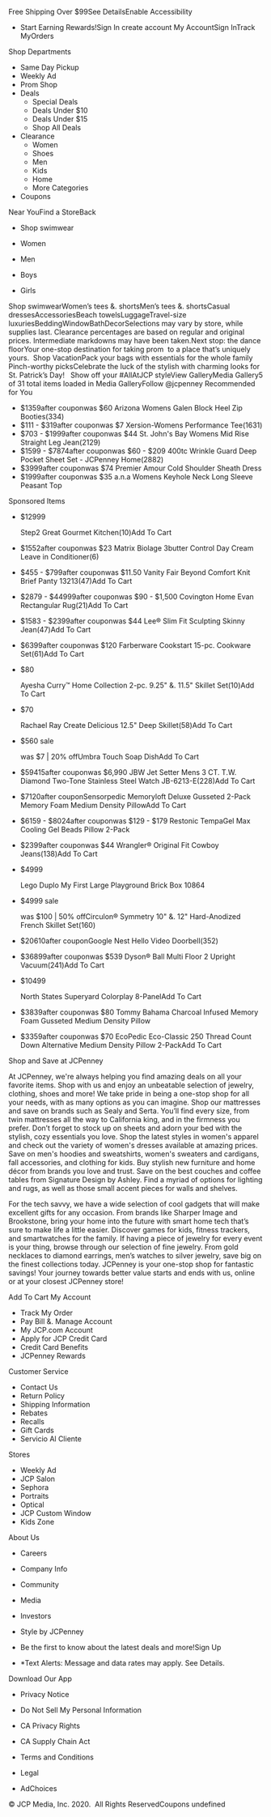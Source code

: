 Free Shipping Over $99See DetailsEnable Accessibility

*   Start Earning Rewards!Sign In create account My AccountSign InTrack MyOrders

Shop Departments

*   Same Day Pickup
*   Weekly Ad
*   Prom Shop
*   Deals
    *   Special Deals
    *   Deals Under $10
    *   Deals Under $15
    *   Shop All Deals
*   Clearance
    *   Women
    *   Shoes
    *   Men
    *   Kids
    *   Home
    *   More Categories
*   Coupons

Near YouFind a StoreBack 

*   Shop swimwear

*   Women
    
*   Men
    
*   Boys
    
*   Girls
    

Shop swimwearWomen’s tees &. shortsMen’s tees &. shortsCasual dressesAccessoriesBeach towelsLuggageTravel-size luxuriesBeddingWindowBathDecorSelections may vary by store, while supplies last. Clearance percentages are based on regular and original prices. Intermediate markdowns may have been taken.Next stop: the dance floorYour one-stop destination for taking prom  to a place that’s uniquely yours.  Shop VacationPack your bags with essentials for the whole family Pinch-worthy picksCelebrate the luck of the stylish with charming looks for St. Patrick’s Day!   Show off your #AllAtJCP styleView GalleryMedia Gallery5 of 31 total items loaded in Media GalleryFollow @jcpenney Recommended for You

*   $1359after couponwas $60 Arizona Womens Galen Block Heel Zip Booties(334)
*   $111 - $319after couponwas $7 Xersion-Womens Performance Tee(1631)
*   $703 - $1999after couponwas $44 St. John's Bay Womens Mid Rise Straight Leg Jean(2129)
*   $1599 - $7874after couponwas $60 - $209 400tc Wrinkle Guard Deep Pocket Sheet Set - JCPenney Home(2882)
*   $3999after couponwas $74 Premier Amour Cold Shoulder Sheath Dress
*   $1999after couponwas $35 a.n.a Womens Keyhole Neck Long Sleeve Peasant Top

Sponsored Items

*   $12999
    
    Step2 Great Gourmet Kitchen(10)Add To Cart
*   $1552after couponwas $23 Matrix Biolage 3butter Control Day Cream Leave in Conditioner(6)
*   $455 - $799after couponwas $11.50 Vanity Fair Beyond Comfort Knit Brief Panty 13213(47)Add To Cart
*   $2879 - $44999after couponwas $90 - $1,500 Covington Home Evan Rectangular Rug(21)Add To Cart
*   $1583 - $2399after couponwas $44 Lee® Slim Fit Sculpting Skinny Jean(47)Add To Cart
*   $6399after couponwas $120 Farberware Cookstart 15-pc. Cookware Set(61)Add To Cart
*   $80
    
    Ayesha Curry™ Home Collection 2-pc. 9.25" &. 11.5" Skillet Set(10)Add To Cart
*   $70
    
    Rachael Ray Create Delicious 12.5" Deep Skillet(58)Add To Cart
*   $560 sale
    
    was $7 | 20% offUmbra Touch Soap DishAdd To Cart
*   $59415after couponwas $6,990 JBW Jet Setter Mens 3 CT. T.W. Diamond Two-Tone Stainless Steel Watch JB-6213-E(228)Add To Cart
*   $7120after couponSensorpedic Memoryloft Deluxe Gusseted 2-Pack Memory Foam Medium Density PillowAdd To Cart
*   $6159 - $8024after couponwas $129 - $179 Restonic TempaGel Max Cooling Gel Beads Pillow 2-Pack
*   $2399after couponwas $44 Wrangler® Original Fit Cowboy Jeans(138)Add To Cart
*   $4999
    
    Lego Duplo My First Large Playground Brick Box 10864
*   $4999 sale
    
    was $100 | 50% offCirculon® Symmetry 10" &. 12" Hard-Anodized French Skillet Set(160)
*   $20610after couponGoogle Nest Hello Video Doorbell(352)
*   $36899after couponwas $539 Dyson® Ball Multi Floor 2 Upright Vacuum(241)Add To Cart
*   $10499
    
    North States Superyard Colorplay 8-PanelAdd To Cart
*   $3839after couponwas $80 Tommy Bahama Charcoal Infused Memory Foam Gusseted Medium Density Pillow
*   $3359after couponwas $70 EcoPedic Eco-Classic 250 Thread Count Down Alternative Medium Density Pillow 2-PackAdd To Cart

Shop and Save at JCPenney

At JCPenney, we're always helping you find amazing deals on all your favorite items. Shop with us and enjoy an unbeatable selection of jewelry, clothing, shoes and more! We take pride in being a one-stop shop for all your needs, with as many options as you can imagine. Shop our mattresses and save on brands such as Sealy and Serta. You’ll find every size, from twin mattresses all the way to California king, and in the firmness you prefer. Don’t forget to stock up on sheets and adorn your bed with the stylish, cozy essentials you love. Shop the latest styles in women's apparel and check out the variety of women's dresses available at amazing prices. Save on men's hoodies and sweatshirts, women's sweaters and cardigans, fall accessories, and clothing for kids. Buy stylish new furniture and home décor from brands you love and trust. Save on the best couches and coffee tables from Signature Design by Ashley. Find a myriad of options for lighting and rugs, as well as those small accent pieces for walls and shelves.

  

For the tech savvy, we have a wide selection of cool gadgets that will make excellent gifts for any occasion. From brands like Sharper Image and Brookstone, bring your home into the future with smart home tech that’s sure to make life a little easier. Discover games for kids, fitness trackers, and smartwatches for the family. If having a piece of jewelry for every event is your thing, browse through our selection of fine jewelry. From gold necklaces to diamond earrings, men’s watches to silver jewelry, save big on the finest collections today. JCPenney is your one-stop shop for fantastic savings! Your journey towards better value starts and ends with us, online or at your closest JCPenney store!

  
Add To Cart My Account

*   Track My Order
*   Pay Bill &. Manage Account
*   My JCP.com Account
*   Apply for JCP Credit Card
*   Credit Card Benefits
*   JCPenney Rewards

Customer Service

*   Contact Us
*   Return Policy
*   Shipping Information
*   Rebates
*   Recalls
*   Gift Cards
*   Servicio Al Cliente

Stores

*   Weekly Ad
*   JCP Salon
*   Sephora
*   Portraits
*   Optical
*   JCP Custom Window
*   Kids Zone

About Us

*   Careers
*   Company Info
*   Community
*   Media
*   Investors
*   Style by JCPenney

*   Be the first to know about the latest deals and more!Sign Up
*   \*Text Alerts: Message and data rates may apply. See Details.

Download Our App

*   Privacy Notice
*   Do Not Sell My Personal Information
*   CA Privacy Rights
*   CA Supply Chain Act

*   Terms and Conditions
*   Legal
*   AdChoices

© JCP Media, Inc. 2020.  All Rights ReservedCoupons undefined